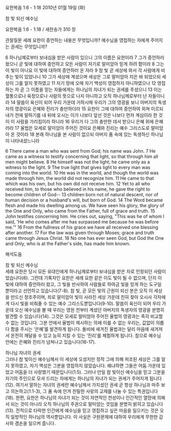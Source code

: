 요한복음 1:6 - 1:18 
2010년 01월 19일 (화)

참 빛 되신 예수님



요한복음 1:6 - 1:18 / 새찬송가 310 장


관찰질문
세례 요한이 증언하는 내용은 무엇입니까?
예수님을 영접하는 자에게 주어지는 권세는 무엇입니까?

6 하나님께로부터 보내심을 받은 사람이 있으니 그의 이름은 요한이라 7 그가 증언하러 왔으니 곧 빛에 대하여 증언하고 모든 사람이 자기로 말미암아 믿게 하려 함이라 8 그는 이 빛이 아니요 이 빛에 대하여 증언하러 온 자라 9 참 빛 곧 세상에 와서 각 사람에게 비추는 빛이 있었나니 10 그가 세상에 계셨으며 세상은 그로 말미암아 지은 바 되었으되 세상이 그를 알지 못하였고 11 자기 땅에 오매 자기 백성이 영접하지 아니하였으나 12 영접하는 자 곧 그 이름을 믿는 자들에게는 하나님의 자녀가 되는 권세를 주셨으니 13 이는 혈통으로나 육정으로나 사람의 뜻으로 나지 아니하고 오직 하나님께로부터 난 자들이니라 14 말씀이 육신이 되어 우리 가운데 거하시매 우리가 그의 영광을 보니 아버지의 독생자의 영광이요 은혜와 진리가 충만하더라 15 요한이 그에 대하여 증언하여 외쳐 이르되 내가 전에 말하기를 내 뒤에 오시는 이가 나보다 앞선 것은 나보다 먼저 계심이라 한 것이 이 사람을 가리킴이라 하니라 16 우리가 다 그의 충만한 데서 받으니 은혜 위에 은혜러라 17 율법은 모세로 말미암아 주어진 것이요 은혜와 진리는 예수 그리스도로 말미암아 온 것이라 18 본래 하나님을 본 사람이 없으되 아버지 품 속에 있는 독생하신 하나님이 나타내셨느니라 

6 There came a man who was sent from God; his name was John. 7 He came as a witness to testify concerning that light, so that through him all men might believe. 
8 He himself was not the light; he came only as a witness to the light. 9 The true light that gives light to every man was coming into the world. 10 He was in the world, and though the world was made through him, the world did not recognize him. 11 He came to that which was his own, but his own did not receive him. 12 Yet to all who received him, to those who believed in his name, he gave the right to become children of God-- 13 children born not of natural descent, nor of human decision or a husband's will, but born of God. 14 The Word became flesh and made his dwelling among us. We have seen his glory, the glory of the One and Only, who came from the Father, full of grace and truth. 15 John testifies concerning him. He cries out, saying, "This was he of whom I said, 'He who comes after me has surpassed me because he was before me.'" 16 From the fullness of his grace we have all received one blessing after another. 17 For the law was given through Moses; grace and truth came through Jesus Christ. 18 No one has ever seen God, but God the One and Only, who is at the Father's side, has made him known.

해석도움





참 빛 되신 예수님  
세례 요한은 당시 모든 유대인에게 하나님께로부터 보내심을 받은 자로 인정되던 사람이었습니다(6). 그런데 기록자인 요한은 세례 요한 같은 이도 빛이 될 수 없으며, 단지 이 빛에 대하여 증언하러 왔고, 그 빛을 반사하여 사람들로 하여금 빛을 믿게 하는 도구일 뿐이라고 선언하고 있습니다(7-8). 참 빛, 곧 모든 빛의 근원이 되신 분은 오직 이 세상을 만드신 창조주이며, 죄로 말미암아 빛이 사라진 세상 가운데 친히 찾아 오시사 각자에게 다시 빛을 비춰줄 수 있는 예수 그리스도뿐입니다(9-10). 말씀이 육신이 되어 우리 가운데 오신 예수님을 볼 때 우리는 영원 전부터 계셨던 아버지의 독생자의 영광을 분명히 발견할 수 있습니다(14). 그것은 모세로 말미암아 주어진 율법의 영광과는 족히 비교할 수 없는 것입니다. 그분 안에서 율법이 제시하는 의에 이를 수 없는 우리는, 값없이 의롭다 함을 주시는 ‘은혜’를 발견하게 됩니다. 돌비에 새겨진 율법과는 달리 마음에 새겨져서 온전히 깨달을 수 있고 능히 지킬 수 있는 ‘진리’를 체험하게 됩니다. 참으로 예수님 안에는 은혜와 진리가 넘쳐나고 있습니다(16-17).  

하나님 자녀의 권세  
그러나 참 빛이신 예수님께서 이 세상에 오셨지만 정작 그에 의해 피조된 세상은 그를 알지 못하였고, 자기 백성은 그분을 영접하지 않았습니다. 왜냐하면 그들은 어둠 가운데 있었고 어둠을 더 사랑했기 때문입니다(1:5). 그러나 만일 참 빛이신 예수님을 믿고 그분을 자기의 주인으로 모셔 드리는 자에게는 하나님의 자녀가 되는 권세가 주어지게 됩니다(12). 여기서 말하는 자녀의 권세란 예수님께서 가지셨던 권세 곧 항상 하나님과 마주 보고 의논하고(1:1-3), 그 품 속에 안겨 친밀한 사랑의 교제를 나눌 수 있는 특권입니다(18). 한편, 요한은 하나님의 자녀가 되는 것이 자연적인 천성이나 인간적인 열망에 의해서 되는 것이 아니라 오직 하나님의 주권으로 말미암는 것임을 분명히 밝히고 있습니다(13). 전적으로 타락한 인간에게 예수님을 믿고 영접하고 싶은 마음을 일으키는 것은 오직 일방적인 하나님의 역사뿐입니다. 이 사실은 구원문제에 대하여 우리에게 무한한 감사와 겸손을 일으켜 줍니다.